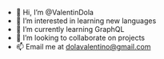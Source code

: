 - 👋 Hi, I’m @ValentinDola
- 👀 I’m interested in learning new languages
- 🌱 I’m currently learning GraphQL
- 💞️ I’m looking to collaborate on projects
- 📫 Email me at dolavalentino@gmail.com

<!---
ValentinDola/ValentinDola is a ✨ special ✨ repository because its `README.md` (this file) appears on your GitHub profile.
You can click the Preview link to take a look at your changes.
--->
